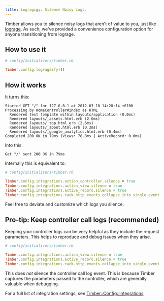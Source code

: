 ```yaml
---
title: Logragigy. Silence Noisy Logs.
---
```

Timber allows you to silence noisy logs that aren't of value to you, just like [lograge](https://github.com/roidrage/lograge). As such, we've provided a convenience configuration option for anyone transitioning from lograge.


## How to use it

```ruby
# config/initializers/timber.rb

Timber.config.logrageify!()
```


## How it works

It turns this:

```
Started GET "/" for 127.0.0.1 at 2012-03-10 14:28:14 +0100
Processing by HomeController#index as HTML
  Rendered text template within layouts/application (0.0ms)
  Rendered layouts/_assets.html.erb (2.0ms)
  Rendered layouts/_top.html.erb (2.6ms)
  Rendered layouts/_about.html.erb (0.3ms)
  Rendered layouts/_google_analytics.html.erb (0.4ms)
Completed 200 OK in 79ms (Views: 78.8ms | ActiveRecord: 0.0ms)
```

Into this:

```
Get "/" sent 200 OK in 79ms
```

Internally this is equivalent to:

```ruby
# config/initializers/timber.rb

Timber.config.integrations.action_controller.silence = true
Timber.config.integrations.action_view.silence = true
Timber.config.integrations.active_record.silence = true
Timber.config.integrations.rack.http_events.collapse_into_single_event = true
```

Feel free to deviate and customize which logs you silence.


## Pro-tip: Keep controller call logs (recommended)

Keeping your controller logs can be very helpful as they include the request parameters. This helps to reproduce and debug issues when they arise.

```ruby
# config/initializers/timber.rb

Timber.config.integrations.action_view.silence = true
Timber.config.integrations.active_record.silence = true
Timber.config.integrations.rack.http_events.collapse_into_single_event = true
```

This does _not_ silence the controller call log event. This is because Timber captures the parameters passed to the controller, which are generally valuable when debugging.

For a full list of integration settings, see [Timber::Config::Integrations](http://www.rubydoc.info/github/timberio/timber-ruby/Timber/Config/Integrations)
